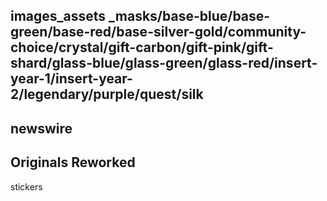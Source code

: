 images_assets
_masks/base-blue/base-green/base-red/base-silver-gold/community-choice/crystal/gift-carbon/gift-pink/gift-shard/glass-blue/glass-green/glass-red/insert-year-1/insert-year-2/legendary/purple/quest/silk
-
newswire
-
Originals
Reworked
-
stickers
